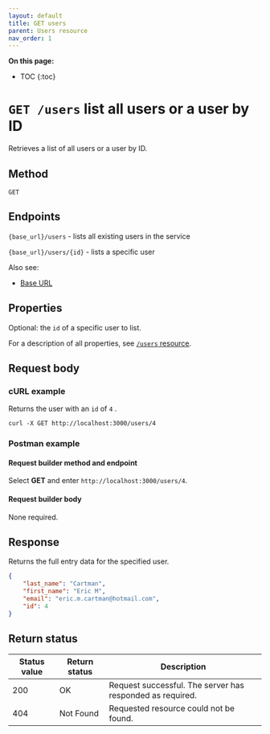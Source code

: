 ```yaml
---
layout: default
title: GET users
parent: Users resource
nav_order: 1
---
```


**On this page:**

- TOC
{:toc}

# `GET /users` list all users or a user by ID

Retrieves a list of all users or a user by ID.

## Method

`GET`

## Endpoints

`{base_url}/users` - lists all existing users in the service

`{base_url}/users/{id}` - lists a specific user

Also see:

- [Base URL](../base-url.md)

## Properties

Optional: the `id` of a specific user to list.

For a description of all properties, see [`/users` resource](./users-resource.md#properties).

## Request body

### cURL example

Returns the user with an `id` of `4` .

```shell
curl -X GET http://localhost:3000/users/4
```

### Postman example

#### Request builder method and endpoint

Select **GET** and enter  `http://localhost:3000/users/4`.

#### Request builder body

None required.

## Response

Returns the full entry data for the specified user.

```json
{
    "last_name": "Cartman",
    "first_name": "Eric M",
    "email": "eric.m.cartman@hotmail.com",
    "id": 4
}
```

## Return status

| Status value | Return status | Description                                               |
| ------------ | ------------- | --------------------------------------------------------- |
| 200          | OK            | Request successful. The server has responded as required. |
| 404          | Not Found     | Requested resource could not be found. |

